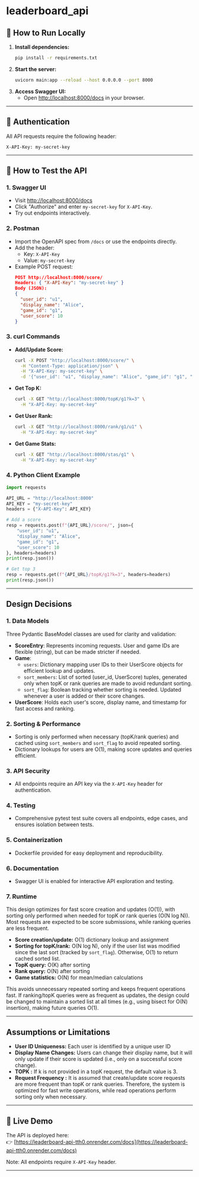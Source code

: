 # leaderboard_api


## 🚀 How to Run Locally

1. **Install dependencies:**
   ```sh
   pip install -r requirements.txt
   ```
2. **Start the server:**
   ```sh
   uvicorn main:app --reload --host 0.0.0.0 --port 8000
   ```
3. **Access Swagger UI:**
   - Open [http://localhost:8000/docs](http://localhost:8000/docs) in your browser.

---
## 🔐 Authentication
All API requests require the following header:
```
X-API-Key: my-secret-key
```
---

## 🧪 How to Test the API

### 1. Swagger UI
- Visit [http://localhost:8000/docs](http://localhost:8000/docs)
- Click "Authorize" and enter `my-secret-key` for `X-API-Key`.
- Try out endpoints interactively.

### 2. Postman
- Import the OpenAPI spec from `/docs` or use the endpoints directly.
- Add the header:
  - Key: `X-API-Key`
  - Value: `my-secret-key`
- Example POST request:
  ```json
  POST http://localhost:8000/score/
  Headers: { "X-API-Key": "my-secret-key" }
  Body (JSON):
  {
    "user_id": "u1",
    "display_name": "Alice",
    "game_id": "g1",
    "user_score": 10
  }
  ```

### 3. curl Commands
- **Add/Update Score:**
  ```sh
  curl -X POST "http://localhost:8000/score/" \
    -H "Content-Type: application/json" \
    -H "X-API-Key: my-secret-key" \
    -d '{"user_id": "u1", "display_name": "Alice", "game_id": "g1", "user_score": 10}'
  ```
- **Get Top K:**
  ```sh
  curl -X GET "http://localhost:8000/topK/g1?k=3" \
    -H "X-API-Key: my-secret-key"
  ```
- **Get User Rank:**
  ```sh
  curl -X GET "http://localhost:8000/rank/g1/u1" \
    -H "X-API-Key: my-secret-key"
  ```
- **Get Game Stats:**
  ```sh
  curl -X GET "http://localhost:8000/stas/g1" \
    -H "X-API-Key: my-secret-key"
  ```

### 4. Python Client Example
```python
import requests

API_URL = "http://localhost:8000"
API_KEY = "my-secret-key"
headers = {"X-API-Key": API_KEY}

# Add a score
resp = requests.post(f"{API_URL}/score/", json={
    "user_id": "u1",
    "display_name": "Alice",
    "game_id": "g1",
    "user_score": 10
}, headers=headers)
print(resp.json())

# Get top 3
resp = requests.get(f"{API_URL}/topK/g1?k=3", headers=headers)
print(resp.json())
```

---

## Design Decisions

### 1. Data Models
Three Pydantic BaseModel classes are used for clarity and validation:
- **ScoreEntry**: Represents incoming requests. User and game IDs are flexible (string), but can be made stricter if needed.
- **Game**:
    - `users`: Dictionary mapping user IDs to their UserScore objects for efficient lookup and updates.
    - `sort_members`: List of sorted (user_id, UserScore) tuples, generated only when topK or rank queries are made to avoid redundant sorting.
    - `sort_flag`: Boolean tracking whether sorting is needed. Updated whenever a user is added or their score changes.
- **UserScore**: Holds each user's score, display name, and timestamp for fast access and ranking.

### 2. Sorting & Performance
- Sorting is only performed when necessary (topK/rank queries) and cached using `sort_members` and `sort_flag` to avoid repeated sorting.
- Dictionary lookups for users are O(1), making score updates and queries efficient.

### 3. API Security
- All endpoints require an API key via the `X-API-Key` header for authentication.

### 4. Testing
- Comprehensive pytest test suite covers all endpoints, edge cases, and ensures isolation between tests.

### 5. Containerization
- Dockerfile provided for easy deployment and reproducibility.

### 6. Documentation
- Swagger UI is enabled for interactive API exploration and testing.

### 7. Runtime
This design optimizes for fast score creation and updates (O(1)), with sorting only performed when needed for topK or rank queries (O(N log N)). Most requests are expected to be score submissions, while ranking queries are less frequent.

- **Score creation/update:** O(1) dictionary lookup and assignment
- **Sorting for topK/rank:** O(N log N), only if the user list was modified since the last sort (tracked by `sort_flag`). Otherwise, O(1) to return cached sorted list.
- **TopK query:** O(K) after sorting
- **Rank query:** O(N) after sorting
- **Game statistics:** O(N) for mean/median calculations

This avoids unnecessary repeated sorting and keeps frequent operations fast. If ranking/topK queries were as frequent as updates, the design could be changed to maintain a sorted list at all times (e.g., using bisect for O(N) insertion), making future queries O(1).

---
## Assumptions or Limitations

- **User ID Uniqueness:** Each user is identified by a unique user ID 
- **Display Name Changes:** Users can change their display name, but it will only update if their score is updated (i.e., only on a successful score change).
- **TOPK :** If k is not provided in a topK request, the default value is 3.
- **Request Frequency  :** It is assumed that create/update score requests are more frequent than topK or rank queries. Therefore, the system is optimized for fast write operations, while read operations perform sorting only when necessary.

---
## 🔗 Live Demo
The API is deployed here:  
👉 [https://leaderboard-api-tth0.onrender.com/docs](https://leaderboard-api-tth0.onrender.com/docs)

Note: All endpoints require `X-API-Key` header.

---

